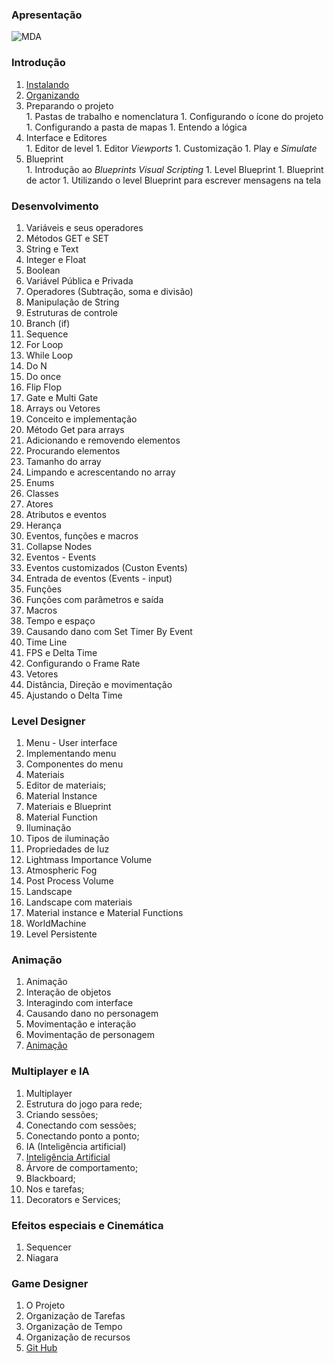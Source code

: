 ### Apresentação
![MDA](https://myerco.github.io/unreal-engine/imagens/MDA.png)

### Introdução
  1. [Instalando](https://myerco.github.io/unreal-engine/modulo1/1-instalando.html)
  1. [Organizando](https://myerco.github.io/unreal-engine/modulo1/2-organizando.html)
  1. Preparando o projeto  
    1. Pastas de trabalho e nomenclatura
    1. Configurando o ícone do projeto
    1. Configurando a pasta de mapas
    1. Entendo a lógica
  1. Interface e Editores  
    1. Editor de level
    1. Editor *Viewports*
    1. Customização
    1. Play e *Simulate*
  1. Blueprint  
    1. Introdução ao *Blueprints Visual Scripting*
    1. Level Blueprint
    1. Blueprint de actor
    1. Utilizando o level Blueprint para escrever   mensagens na tela   

### Desenvolvimento     
1. Variáveis e seus operadores
  1. Métodos GET e SET
  1. String e Text
  1. Integer e Float
  1. Boolean
  1. Variável Pública e Privada
  1. Operadores (Subtração, soma e divisão)
  1. Manipulação de String
1. Estruturas de controle 
  1. Branch (if)
  1. Sequence
  1. For Loop
  1. While Loop
  1. Do N
  1. Do once
  1. Flip Flop
  1. Gate e Multi Gate
1. Arrays ou Vetores
  1. Conceito e implementação
  1. Método Get para arrays
  1. Adicionando e removendo elementos
  1. Procurando elementos
  1. Tamanho do array
  1. Limpando e acrescentando no array
1. Enums
1. Classes
  1. Atores
  1. Atributos e eventos
  1. Herança   
1. Eventos, funções e macros
  1. Collapse Nodes
  1. Eventos - Events
  1. Eventos customizados (Custon Events)
  1. Entrada de eventos (Events - input)
  1. Funções
  1. Funções com parâmetros e saída
  1. Macros
1. Tempo e espaço
  1. Causando dano com Set Timer By Event
  1. Time Line
  1. FPS e Delta Time
  1. Configurando o Frame Rate
  1. Vetores
  1. Distância, Direção e movimentação
  1. Ajustando o Delta Time   

### Level Designer  
1. Menu - User interface
  1. Implementando menu
  1. Componentes do menu
1. Materiais
  1. Editor de materiais;
  1. Material Instance
  1. Materiais e Blueprint
  1. Material Function
1. Iluminação
  1. Tipos de iluminação
  1. Propriedades de luz
  1. Lightmass Importance Volume
  1. Atmospheric Fog
  1. Post Process Volume  
1. Landscape
  1. Landscape com materiais
  1. Material instance e Material Functions
  1. WorldMachine
  1. Level Persistente

### Animação  
1. Animação
  1. Interação de objetos
  1. Interagindo com interface
  1. Causando dano no personagem
  1. Movimentação e interação
  1. Movimentação de personagem
  1. [Animação](https://myerco.github.io/unreal-engine/5-animacao.html)

### Multiplayer e IA  
1. Multiplayer
  1. Estrutura do jogo para rede;
  1. Criando sessões;
  1. Conectando com sessões;
  1. Conectando ponto a ponto;
1. IA (Inteligência artificial)
  1. [Inteligência Artificial](https://myerco.github.io/unreal-engine/4-inteligenciaArtificial.html)
  1. Árvore de comportamento;
  1. Blackboard;
  1. Nos e tarefas;
  1. Decorators e Services;

### Efeitos especiais e Cinemática  
1. Sequencer  
1. Niagara

### Game Designer
1. O Projeto
1. Organização de Tarefas
1. Organização de Tempo
1. Organização de recursos
1. [Git Hub](https://myerco.github.io/unreal-engine/modulo1/3-github.html)  
